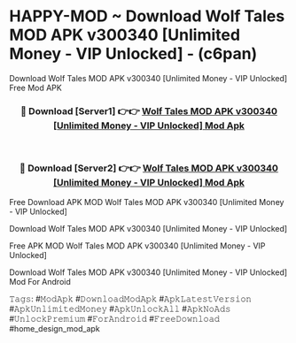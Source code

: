 # HAPPY-MOD ~ Download Wolf Tales MOD APK v300340 [Unlimited Money - VIP Unlocked] - (c6pan)
Download Wolf Tales MOD APK v300340 [Unlimited Money - VIP Unlocked] Free Mod APK

<div align="center">
<h3>🔴 Download [Server1] 👉👉 <a href="https://apk-comot.site?title=Wolf_Tales_MOD_APK_v300340_[Unlimited_Money_-_VIP_Unlocked]">Wolf Tales MOD APK v300340 [Unlimited Money - VIP Unlocked] Mod Apk</a></h3><br>

<h3>🔴 Download [Server2] 👉👉 <a href="https://apk-comot.site?title=Wolf_Tales_MOD_APK_v300340_[Unlimited_Money_-_VIP_Unlocked]">Wolf Tales MOD APK v300340 [Unlimited Money - VIP Unlocked] Mod Apk</a></h3>
</div>


Free Download APK MOD Wolf Tales MOD APK v300340 [Unlimited Money - VIP Unlocked]

Download Wolf Tales MOD APK v300340 [Unlimited Money - VIP Unlocked] 

Free APK MOD Wolf Tales MOD APK v300340 [Unlimited Money - VIP Unlocked] 

Download Wolf Tales MOD APK v300340 [Unlimited Money - VIP Unlocked] Mod For Android

𝚃𝚊𝚐𝚜: #𝙼𝚘𝚍𝙰𝚙𝚔 #𝙳𝚘𝚠𝚗𝚕𝚘𝚊𝚍𝙼𝚘𝚍𝙰𝚙𝚔 #𝙰𝚙𝚔𝙻𝚊𝚝𝚎𝚜𝚝𝚅𝚎𝚛𝚜𝚒𝚘𝚗 #𝙰𝚙𝚔𝚄𝚗𝚕𝚒𝚖𝚒𝚝𝚎𝚍𝙼𝚘𝚗𝚎𝚢 #𝙰𝚙𝚔𝚄𝚗𝚕𝚘𝚌𝚔𝙰𝚕𝚕 #𝙰𝚙𝚔𝙽𝚘𝙰𝚍𝚜 #𝚄𝚗𝚕𝚘𝚌𝚔𝙿𝚛𝚎𝚖𝚒𝚞𝚖 #𝙵𝚘𝚛𝙰𝚗𝚍𝚛𝚘𝚒𝚍 #𝙵𝚛𝚎𝚎𝙳𝚘𝚠𝚗𝚕𝚘𝚊𝚍 #home_design_mod_apk